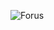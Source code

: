 ![Forus](https://github.com/Forus-Spec/Forus-Spec/assets/118015826/717e93f3-82bf-40e7-89b5-c00f86be06e2)
